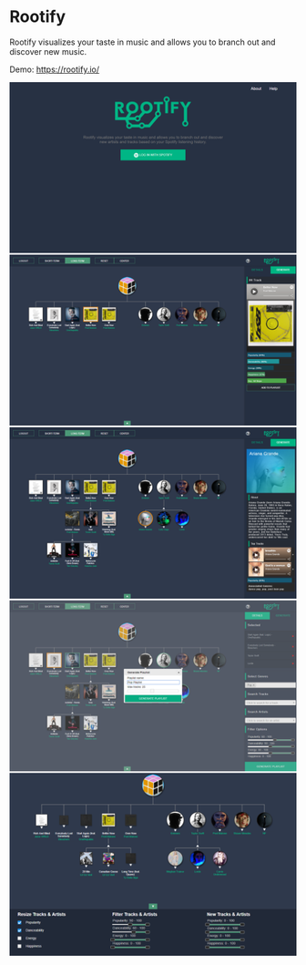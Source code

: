 # Rootify

Rootify visualizes your taste in music and allows you to branch out and discover new music.

Demo: <a href="https://rootify.io/" target="_blank">https://rootify.io/</a>
 
<a href="https://raw.githubusercontent.com/tilevi/Rootify/master/images/login_screen.png" target="_blank"><img src="images/login_screen.png"/></a>
<a href="https://raw.githubusercontent.com/tilevi/Rootify/master/images/main_screen.png" target="_blank"><img src="images/main_screen.png"/></a>
<a href="https://raw.githubusercontent.com/tilevi/Rootify/master/images/expanded.png" target="_blank"><img src="images/expanded.png"/></a>
<a href="https://raw.githubusercontent.com/tilevi/Rootify/master/images/playlist.png" target="_blank"><img src="images/playlist.png"/></a>
<a href="https://raw.githubusercontent.com/tilevi/Rootify/master/images/bottom_bar.png" target="_blank"><img src="images/bottom_bar.png"/></a>
